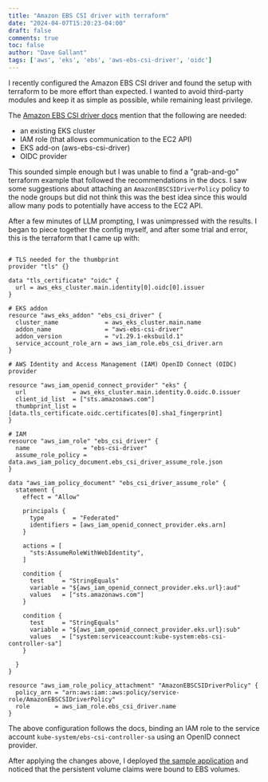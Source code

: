 ```yaml
---
title: "Amazon EBS CSI driver with terraform"
date: "2024-04-07T15:20:23-04:00"
draft: false
comments: true
toc: false
author: "Dave Gallant"
tags: ['aws', 'eks', 'ebs', 'aws-ebs-csi-driver', 'oidc']
---
```


I recently configured the Amazon EBS CSI driver and found the setup with terraform to be more effort than expected. I wanted to avoid third-party modules and keep it as simple as possible, while remaining least privilege.

<!--more-->

The [Amazon EBS CSI driver docs](https://docs.aws.amazon.com/eks/latest/userguide/ebs-csi.html) mention that the following are needed:
- an existing EKS cluster
- IAM role (that allows communication to the EC2 API)
- EKS add-on (aws-ebs-csi-driver)
- OIDC provider

This sounded simple enough but I was unable to find a "grab-and-go" terraform example that followed the recommendations in the docs. I saw some suggestions about attaching an `AmazonEBSCSIDriverPolicy` policy to the node groups but did not think this was the best idea since this would allow many pods to potentially have access to the EC2 API.

After a few minutes of LLM prompting, I was unimpressed with the results. I began to piece together the config myself, and after some trial and error, this is the terraform that I came up with:

```hcl

# TLS needed for the thumbprint
provider "tls" {}

data "tls_certificate" "oidc" {
  url = aws_eks_cluster.main.identity[0].oidc[0].issuer
}

# EKS addon
resource "aws_eks_addon" "ebs_csi_driver" {
  cluster_name             = aws_eks_cluster.main.name
  addon_name               = "aws-ebs-csi-driver"
  addon_version            = "v1.29.1-eksbuild.1"
  service_account_role_arn = aws_iam_role.ebs_csi_driver.arn
}

# AWS Identity and Access Management (IAM) OpenID Connect (OIDC) provider

resource "aws_iam_openid_connect_provider" "eks" {
  url             = aws_eks_cluster.main.identity.0.oidc.0.issuer
  client_id_list  = ["sts.amazonaws.com"]
  thumbprint_list = [data.tls_certificate.oidc.certificates[0].sha1_fingerprint]
}

# IAM
resource "aws_iam_role" "ebs_csi_driver" {
  name               = "ebs-csi-driver"
  assume_role_policy = data.aws_iam_policy_document.ebs_csi_driver_assume_role.json
}

data "aws_iam_policy_document" "ebs_csi_driver_assume_role" {
  statement {
    effect = "Allow"

    principals {
      type        = "Federated"
      identifiers = [aws_iam_openid_connect_provider.eks.arn]
    }

    actions = [
      "sts:AssumeRoleWithWebIdentity",
    ]

    condition {
      test     = "StringEquals"
      variable = "${aws_iam_openid_connect_provider.eks.url}:aud"
      values   = ["sts.amazonaws.com"]
    }

    condition {
      test     = "StringEquals"
      variable = "${aws_iam_openid_connect_provider.eks.url}:sub"
      values   = ["system:serviceaccount:kube-system:ebs-csi-controller-sa"]
    }

  }
}

resource "aws_iam_role_policy_attachment" "AmazonEBSCSIDriverPolicy" {
  policy_arn = "arn:aws:iam::aws:policy/service-role/AmazonEBSCSIDriverPolicy"
  role       = aws_iam_role.ebs_csi_driver.name
}
```

The above configuration follows the docs, binding an IAM role to the service account `kube-system/ebs-csi-controller-sa` using an OpenID connect provider.

After applying the changes above, I deployed [the sample application](https://docs.aws.amazon.com/eks/latest/userguide/ebs-sample-app.html) and noticed that the persistent volume claims were bound to EBS volumes.

